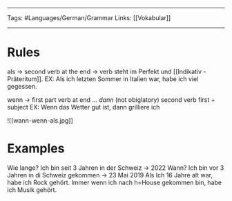 ___
Tags: #Languages/German/Grammar 
Links: [[Vokabular]]
___
# Rules
als -> second verb at the end -> verb steht im Perfekt und [[Indikativ - Präteritum]].
EX: Als ich letzten Sommer in Italien war, habe ich viel gegessen.

wenn -> first part verb at end ... *dann* (not obiglatory) second verb first + subject
EX: Wenn das Wetter gut ist, dann grilliere ich

![[wann-wenn-als.jpg]]

# Examples
Wie lange? Ich bin seit 3 Jahren in der Schweiz -> 2022
Wann? Ich bin vor 3 Jahren in di Schweiz gekommen -> 23 Mai 2019
Als Ich 16 Jahre alt war, habe ich Rock gehört.
Immer wenn ich nach h=House gekommen bin, habe ich Musik gehört.